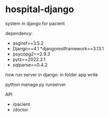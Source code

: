 # hospital-django
system in django for pacient 

dependency:

* asgiref==3.5.2
* Django==4.1
*djangorestframework==3.13.1
* psycopg2==2.9.3
* pytz==2022.2.1
* sqlparse==0.4.2

how run server in django:
in folder app
write

python manage.py runserver


API
* /pacient
* /doctor
